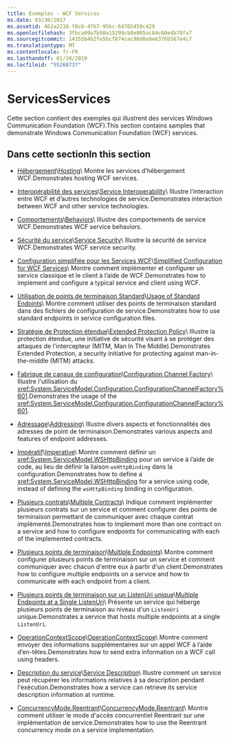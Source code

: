```yaml
---
title: Exemples - WCF Services
ms.date: 03/30/2017
ms.assetid: 462a2218-f8c6-4fb7-95bc-64765459c429
ms.openlocfilehash: 3fbca09a7b50a15299cb8e805ac84c60e4b78fa7
ms.sourcegitcommit: 14355b4b2fe5bcf874cac96d0a9e6376b567e4c7
ms.translationtype: MT
ms.contentlocale: fr-FR
ms.lasthandoff: 01/30/2019
ms.locfileid: "55268737"
---
```

# <a name="services"></a><span data-ttu-id="db9fe-102">Services</span><span class="sxs-lookup"><span data-stu-id="db9fe-102">Services</span></span>

<span data-ttu-id="db9fe-103">Cette section contient des exemples qui illustrent des services Windows Communication Foundation (WCF).</span><span class="sxs-lookup"><span data-stu-id="db9fe-103">This section contains samples that demonstrate Windows Communication Foundation (WCF) services.</span></span>

## <a name="in-this-section"></a><span data-ttu-id="db9fe-104">Dans cette section</span><span class="sxs-lookup"><span data-stu-id="db9fe-104">In this section</span></span>

- <span data-ttu-id="db9fe-105">[Hébergement](../../../../docs/framework/wcf/feature-details/hosting.md)\\</span><span class="sxs-lookup"><span data-stu-id="db9fe-105">[Hosting](../../../../docs/framework/wcf/feature-details/hosting.md)\\</span></span>
<span data-ttu-id="db9fe-106">Montre les services d’hébergement WCF.</span><span class="sxs-lookup"><span data-stu-id="db9fe-106">Demonstrates hosting WCF services.</span></span>

- <span data-ttu-id="db9fe-107">[Interopérabilité des services](service-interoperability.md)\\</span><span class="sxs-lookup"><span data-stu-id="db9fe-107">[Service Interoperability](service-interoperability.md)\\</span></span>
<span data-ttu-id="db9fe-108">Illustre l’interaction entre WCF et d’autres technologies de service.</span><span class="sxs-lookup"><span data-stu-id="db9fe-108">Demonstrates interaction between WCF and other service technologies.</span></span>

- <span data-ttu-id="db9fe-109">[Comportements](behaviors.md)\\</span><span class="sxs-lookup"><span data-stu-id="db9fe-109">[Behaviors](behaviors.md)\\</span></span>
<span data-ttu-id="db9fe-110">Illustre des comportements de service WCF.</span><span class="sxs-lookup"><span data-stu-id="db9fe-110">Demonstrates WCF service behaviors.</span></span>

- <span data-ttu-id="db9fe-111">[Sécurité du service](service-security.md)\\</span><span class="sxs-lookup"><span data-stu-id="db9fe-111">[Service Security](service-security.md)\\</span></span>
<span data-ttu-id="db9fe-112">Illustre la sécurité de service WCF.</span><span class="sxs-lookup"><span data-stu-id="db9fe-112">Demonstrates WCF service security.</span></span>

- <span data-ttu-id="db9fe-113">[Configuration simplifiée pour les Services WCF](simplified-configuration-for-wcf-services.md)\\</span><span class="sxs-lookup"><span data-stu-id="db9fe-113">[Simplified Configuration for WCF Services](simplified-configuration-for-wcf-services.md)\\</span></span>
<span data-ttu-id="db9fe-114">Montre comment implémenter et configurer un service classique et le client à l’aide de WCF.</span><span class="sxs-lookup"><span data-stu-id="db9fe-114">Demonstrates how to implement and configure a typical service and client using WCF.</span></span>

- <span data-ttu-id="db9fe-115">[Utilisation de points de terminaison Standard](usage-of-standard-endpoints.md)\\</span><span class="sxs-lookup"><span data-stu-id="db9fe-115">[Usage of Standard Endoints](usage-of-standard-endpoints.md)\\</span></span>
<span data-ttu-id="db9fe-116">Montre comment utiliser des points de terminaison standard dans des fichiers de configuration de service.</span><span class="sxs-lookup"><span data-stu-id="db9fe-116">Demonstrates how to use standard endpoints in service configuration files.</span></span>

- <span data-ttu-id="db9fe-117">[Stratégie de Protection étendue](extended-protection-policy.md)\\</span><span class="sxs-lookup"><span data-stu-id="db9fe-117">[Extended Protection Policy](extended-protection-policy.md)\\</span></span>
<span data-ttu-id="db9fe-118">Illustre la protection étendue, une initiative de sécurité visant à se protéger des attaques de l'intercepteur (MITM, Man In The Middle).</span><span class="sxs-lookup"><span data-stu-id="db9fe-118">Demonstrates Extended Protection, a security initiative for protecting against man-in-the-middle (MITM) attacks.</span></span>

- <span data-ttu-id="db9fe-119">[Fabrique de canaux de configuration](configuration-channel-factory.md)\\</span><span class="sxs-lookup"><span data-stu-id="db9fe-119">[Configuration Channel Factory](configuration-channel-factory.md)\\</span></span>
<span data-ttu-id="db9fe-120">Illustre l'utilisation du <xref:System.ServiceModel.Configuration.ConfigurationChannelFactory%601>.</span><span class="sxs-lookup"><span data-stu-id="db9fe-120">Demonstrates the usage of the <xref:System.ServiceModel.Configuration.ConfigurationChannelFactory%601>.</span></span>

- <span data-ttu-id="db9fe-121">[Adressage](addressing.md)\\</span><span class="sxs-lookup"><span data-stu-id="db9fe-121">[Addressing](addressing.md)\\</span></span>
<span data-ttu-id="db9fe-122">Illustre divers aspects et fonctionnalités des adresses de point de terminaison.</span><span class="sxs-lookup"><span data-stu-id="db9fe-122">Demonstrates various aspects and features of endpoint addresses.</span></span>

- <span data-ttu-id="db9fe-123">[Impératif](imperative.md)\\</span><span class="sxs-lookup"><span data-stu-id="db9fe-123">[Imperative](imperative.md)\\</span></span>
<span data-ttu-id="db9fe-124">Montre comment définir un <xref:System.ServiceModel.WSHttpBinding> pour un service à l’aide de code, au lieu de définir la liaison `wsHttpBinding` dans la configuration.</span><span class="sxs-lookup"><span data-stu-id="db9fe-124">Demonstrates how to define a <xref:System.ServiceModel.WSHttpBinding> for a service using code, instead of defining the `wsHttpBinding` binding in configuration.</span></span>

- <span data-ttu-id="db9fe-125">[Plusieurs contrats](multiple-contracts.md)\\</span><span class="sxs-lookup"><span data-stu-id="db9fe-125">[Multiple Contracts](multiple-contracts.md)\\</span></span>
<span data-ttu-id="db9fe-126">Indique comment implémenter plusieurs contrats sur un service et comment configurer des points de terminaison permettant de communiquer avec chaque contrat implémenté.</span><span class="sxs-lookup"><span data-stu-id="db9fe-126">Demonstrates how to implement more than one contract on a service and how to configure endpoints for communicating with each of the implemented contracts.</span></span>

- <span data-ttu-id="db9fe-127">[Plusieurs points de terminaison](multiple-endpoints.md)\\</span><span class="sxs-lookup"><span data-stu-id="db9fe-127">[Multiple Endpoints](multiple-endpoints.md)\\</span></span>
<span data-ttu-id="db9fe-128">Montre comment configurer plusieurs points de terminaison sur un service et comment communiquer avec chacun d'entre eux à partir d'un client.</span><span class="sxs-lookup"><span data-stu-id="db9fe-128">Demonstrates how to configure multiple endpoints on a service and how to communicate with each endpoint from a client.</span></span>

- <span data-ttu-id="db9fe-129">[Plusieurs points de terminaison sur un ListenUri unique](multiple-endpoints-at-a-single-listenuri.md)\\</span><span class="sxs-lookup"><span data-stu-id="db9fe-129">[Multiple Endpoints at a Single ListenUri](multiple-endpoints-at-a-single-listenuri.md)\\</span></span>
<span data-ttu-id="db9fe-130">Présente un service qui héberge plusieurs points de terminaison au niveau d'un `ListenUri` unique.</span><span class="sxs-lookup"><span data-stu-id="db9fe-130">Demonstrates a service that hosts multiple endpoints at a single `ListenUri`.</span></span>

- <span data-ttu-id="db9fe-131">[OperationContextScope](operationcontextscope.md)\\</span><span class="sxs-lookup"><span data-stu-id="db9fe-131">[OperationContextScope](operationcontextscope.md)\\</span></span>
<span data-ttu-id="db9fe-132">Montre comment envoyer des informations supplémentaires sur un appel WCF à l’aide d’en-têtes.</span><span class="sxs-lookup"><span data-stu-id="db9fe-132">Demonstrates how to send extra information on a WCF call using headers.</span></span>

- <span data-ttu-id="db9fe-133">[Description du service](service-description.md)\\</span><span class="sxs-lookup"><span data-stu-id="db9fe-133">[Service Description](service-description.md)\\</span></span>
<span data-ttu-id="db9fe-134">Illustre comment un service peut récupérer les informations relatives à sa description pendant l'exécution.</span><span class="sxs-lookup"><span data-stu-id="db9fe-134">Demonstrates how a service can retrieve its service description information at runtime.</span></span>

- <span data-ttu-id="db9fe-135">[ConcurrencyMode.Reentrant](concurrencymode-reentrant.md)\\</span><span class="sxs-lookup"><span data-stu-id="db9fe-135">[ConcurrencyMode.Reentrant](concurrencymode-reentrant.md)\\</span></span>
<span data-ttu-id="db9fe-136">Montre comment utiliser le mode d'accès concurrentiel Reentrant sur une implémentation de service.</span><span class="sxs-lookup"><span data-stu-id="db9fe-136">Demonstrates how to use the Reentrant concurrency mode on a service implementation.</span></span>